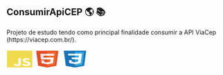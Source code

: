 ## ConsumirApiCEP :earth_americas: :books:
<div>
  Projeto de estudo tendo como principal finalidade consumir a API ViaCep (https://viacep.com.br/).
</div>


<div  style="display: inline_block"><br>
  <img align="center" alt="Andrei-Js" height="40" width="60" src="https://raw.githubusercontent.com/devicons/devicon/master/icons/javascript/javascript-plain.svg">
  <img align="center" alt="Andrei-HTML" height="40" width="60" src="https://raw.githubusercontent.com/devicons/devicon/master/icons/html5/html5-original.svg">
  <img align="center" alt="Andrei-CSS" height="40" width="60" src="https://raw.githubusercontent.com/devicons/devicon/master/icons/css3/css3-original.svg">
</div>
